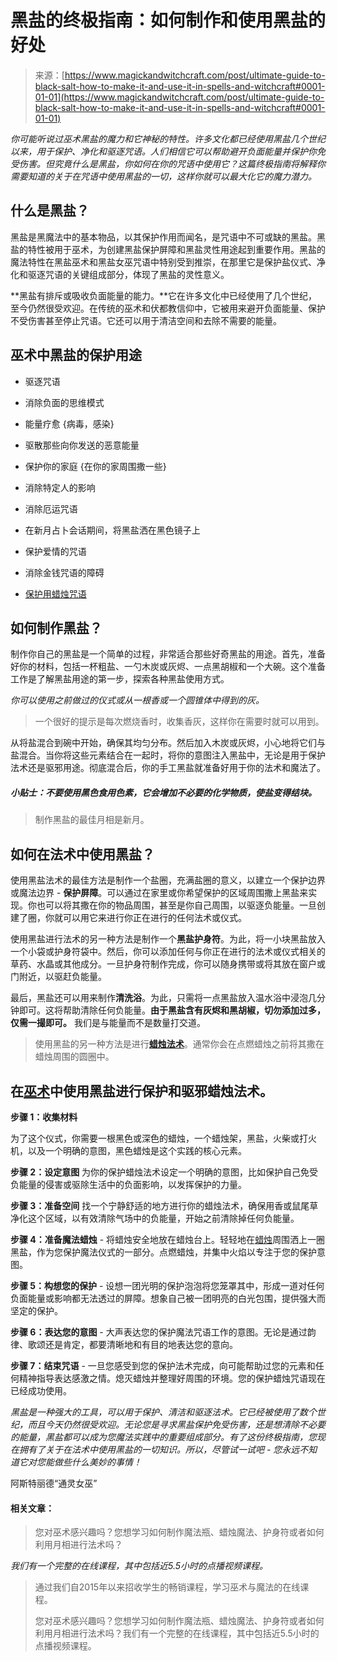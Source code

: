 <!--yml

分类：未分类

日期：2024年06月12日 18:32:40

-->

# 黑盐的终极指南：如何制作和使用黑盐的好处

> 来源：[https://www.magickandwitchcraft.com/post/ultimate-guide-to-black-salt-how-to-make-it-and-use-it-in-spells-and-witchcraft#0001-01-01](https://www.magickandwitchcraft.com/post/ultimate-guide-to-black-salt-how-to-make-it-and-use-it-in-spells-and-witchcraft#0001-01-01)

*你可能听说过巫术黑盐的魔力和它神秘的特性。许多文化都已经使用黑盐几个世纪以来，用于保护、净化和驱逐咒语。人们相信它可以帮助避开负面能量并保护你免受伤害。但究竟什么是黑盐，你如何在你的咒语中使用它？这篇终极指南将解释你需要知道的关于在咒语中使用黑盐的一切，这样你就可以最大化它的魔力潜力。*

## 什么是黑盐？

黑盐是黑魔法中的基本物品，以其保护作用而闻名，是咒语中不可或缺的黑盐。黑盐的特性被用于巫术，为创建黑盐保护屏障和黑盐灵性用途起到重要作用。黑盐的魔法特性在黑盐巫术和黑盐女巫咒语中特别受到推崇，在那里它是保护盐仪式、净化和驱逐咒语的关键组成部分，体现了黑盐的灵性意义。

**黑盐有排斥或吸收负面能量的能力。**它在许多文化中已经使用了几个世纪，至今仍然很受欢迎。在传统的巫术和伏都教信仰中，它被用来避开负面能量、保护不受伤害甚至停止咒语。它还可以用于清洁空间和去除不需要的能量。

## 巫术中黑盐的保护用途

+   驱逐咒语

+   消除负面的思维模式

+   能量疗愈 {病毒，感染}

+   驱散那些向你发送的恶意能量

+   保护你的家庭 {在你的家周围撒一些}

+   消除特定人的影响

+   消除厄运咒语

+   在新月占卜会话期间，将黑盐洒在黑色镜子上

+   保护爱情的咒语

+   消除金钱咒语的障碍

+   [保护用蜡烛咒语](https://www.magickandwitchcraft.com/post/candle-magic-k-online-course)

## 如何制作黑盐？

制作你自己的黑盐是一个简单的过程，非常适合那些好奇黑盐的用途。首先，准备好你的材料，包括一杯粗盐、一勺木炭或灰烬、一点黑胡椒和一个大碗。这个准备工作是了解黑盐用途的第一步，探索各种黑盐使用方式。

*你可以使用之前做过的仪式或从一根香或一个圆锥体中得到的灰。*

> 一个很好的提示是每次燃烧香时，收集香灰，这样你在需要时就可以用到。

从将盐混合到碗中开始，确保其均匀分布。然后加入木炭或灰烬，小心地将它们与盐混合。当你将这些元素结合在一起时，将你的意图注入黑盐中，无论是用于保护法术还是驱邪用途。彻底混合后，你的手工黑盐就准备好用于你的法术和魔法了。

##### 小贴士：不要使用黑色食用色素，它会增加不必要的化学物质，使盐变得结块。

> 制作黑盐的最佳月相是新月。

## 如何在法术中使用黑盐？

使用黑盐法术的最佳方法是制作一个盐圈，充满盐圈的意义，以建立一个保护边界或魔法边界 - **保护屏障**。可以通过在家里或你希望保护的区域周围撒上黑盐来实现。你也可以将其撒在你的物品周围，甚至是你自己周围，以驱逐负能量。一旦创建了圈，你就可以用它来进行你正在进行的任何法术或仪式。

使用黑盐进行法术的另一种方法是制作一个**黑盐护身符**。为此，将一小块黑盐放入一个小袋或护身符袋中。然后，你可以添加任何与你正在进行的法术或仪式相关的草药、水晶或其他成分。一旦护身符制作完成，你可以随身携带或将其放在窗户或门附近，以驱赶负能量。

最后，黑盐还可以用来制作**清洗浴**。为此，只需将一点黑盐放入温水浴中浸泡几分钟即可。这将帮助清除任何负能量。**由于黑盐含有灰烬和黑胡椒，切勿添加过多，仅需一撮即可。** 我们是与能量而不是数量打交道。

> 使用黑盐的另一种方法是进行[**蜡烛法术**](https://www.magickandwitchcraft.com/post/candle-magic-k-online-course)。通常你会在点燃蜡烛之前将其撒在蜡烛周围的圆圈中。

## 在[巫术](https://www.magickandwitchcraft.com/post/witchcraft-foundation-course)中使用黑盐进行保护和驱邪蜡烛法术。

**步骤 1：收集材料**

为了这个仪式，你需要一根黑色或深色的蜡烛，一个蜡烛架，黑盐，火柴或打火机，以及一个明确的意图，黑色蜡烛是这个实践的核心元素。

**步骤 2：设定意图** 为你的保护蜡烛法术设定一个明确的意图，比如保护自己免受负能量的侵害或驱除生活中的负面影响，以发挥保护的力量。

**步骤 3：准备空间** 找一个宁静舒适的地方进行你的蜡烛法术，确保用香或鼠尾草净化这个区域，以有效清除气场中的负能量，开始之前清除掉任何负能量。

**步骤 4：准备魔法蜡烛** - 将蜡烛安全地放在蜡烛台上。轻轻地在[蜡烛](https://www.magickandwitchcraft.com/post/candle-magic-k-online-course)周围洒上一圈黑盐，作为您保护魔法仪式的一部分。点燃蜡烛，并集中火焰以专注于您的保护意图。

**步骤 5：构想您的保护** - 设想一团光明的保护泡泡将您笼罩其中，形成一道对任何负面能量或影响都无法透过的屏障。想象自己被一团明亮的白光包围，提供强大而坚定的保护。

**步骤 6：表达您的意图** - 大声表达您的保护魔法咒语工作的意图。无论是通过韵律、歌颂还是肯定，都要清晰地和有目的地表达您的意向。

**步骤 7：结束咒语** - 一旦您感受到您的保护法术完成，向可能帮助过您的元素和任何精神指导表达感激之情。熄灭蜡烛并整理好周围的环境。您的保护蜡烛咒语现在已经成功使用。

*黑盐是一种强大的工具，可以用于保护、清洁和驱逐法术。它已经被使用了数个世纪，而且今天仍然很受欢迎。无论您是寻求黑盐保护免受伤害，还是想清除不必要的能量，黑盐都可以成为您魔法实践中的重要组成部分。有了这份终极指南，您现在拥有了关于在法术中使用黑盐的一切知识。所以，尽管试一试吧 - 您永远不知道它对您能做些什么美妙的事情！*

阿斯特丽德“通灵女巫”

#### 相关文章：

> 您对巫术感兴趣吗？您想学习如何制作魔法瓶、蜡烛魔法、护身符或者如何利用月相进行法术吗？

*我们有一个完整的在线课程，其中包括近5.5小时的点播视频课程。*

> 通过我们自2015年以来招收学生的畅销课程，学习巫术与魔法的在线课程。
> 
> 您对巫术感兴趣吗？您想学习如何制作魔法瓶、蜡烛魔法、护身符或者如何利用月相进行法术吗？我们有一个完整的在线课程，其中包括近5.5小时的点播视频课程。
